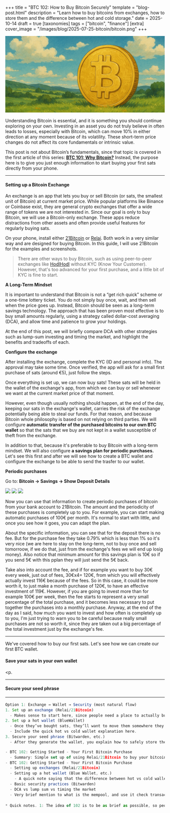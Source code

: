 +++
title = "BTC 102: How to Buy Bitcoin Securely"
template = "blog-post.html"
description = "Learn how to buy bitcoins from exchanges, how to store them and the difference between hot and cold storage."
date = 2025-10-14
draft = true
[taxonomies]
tags = ["bitcoin", "finance"]
[extra]
cover_image = "/images/blog/2025-07-25-bitcoin/bitcoin.png"
+++

![blog-cover](/images/blog/2025-07-25-bitcoin/bitcoin.png)

Understanding Bitcoin is essential, and it is something you should continue exploring on your own. Investing in an asset you do not truly believe in often leads to losses, especially with Bitcoin, which can move 10% in either direction at any moment because of its volatility. These short-term price changes do not affect its core fundamentals or intrinsic value.

This post is not about Bitcoin’s fundamentals, since that topic is covered in the first article of this series: <a class="link-text" target="_blank" href="https://cosmevalera.dev/blog/bitcoin/"><b>BTC 101: Why Bitcoin?</b></a> Instead, the purpose here is to give you just enough information to start buying your first sats directly from your phone.

---

<h4>Setting up a Bitcoin Exchange</h4>

<p>An exchange is an app that lets you buy or sell Bitcoin (or sats, the smallest unit of Bitcoin) at current market price. While popular platforms like Binance or Coinbase exist, they are general crypto exchanges that offer a wide range of tokens we are not interested in. Since our goal is only to buy Bitcoin, we will use a Bitcoin-only exchange. These apps reduce distractions from other assets and often provide useful features for regularly buying sats.</p>

<p>On your phone, install either <a target="_blank" href="https://play.google.com/store/apps/details?id=fior.digital21app">21Bitcoin</a> or <a target="_blank" href="https://play.google.com/store/apps/details?id=com.relai">Relai</a>. Both work in a very similar way and are designed for buying Bitcoin. In this guide, I will use 21Bitcoin for the examples and screenshots.</p>

> There are other ways to buy Bitcoin, such as using peer-to-peer exchanges like <a target="_blank" href="https://hodlhodl.com/">HodlHodl</a> without KYC (Know Your Customer). However, that's too advanced for your first purchase, and a little bit of KYC is fine to start.

<b>A Long-Term Mindset</b>

<p>It is important to understand that Bitcoin is not a “get rich quick” scheme or a one-time lottery ticket. You do not simply buy once, wait, and then sell when the price goes up. Instead, Bitcoin should be seen as a long-term savings technology. The approach that has been proven most effective is to buy small amounts regularly, using a strategy called dollar-cost averaging (DCA), and allow time and patience to grow your holdings.</p>

<p>At the end of this post, we will briefly compare DCA with other strategies such as lump-sum investing and timing the market, and highlight the benefits and tradeoffs of each.</p>  

<b>Configure the exchange</b>

<p>After installing the exchange, complete the KYC (ID and personal info). The approval may take some time. Once verified, the app will ask for a small first purchase of sats (around €5), just follow the steps.</p>

<p>Once everything is set up, we can now buy sats! These sats will be held in the wallet of the exchange's app, from which we can buy or sell whenever we want at the current market price of that moment.</p>

<p>However, even though usually nothing should happen, at the end of the day, keeping our sats in the exchange's wallet, carries the risk of the exchange potentially being able to steal our funds. For that reason, and because Bitcoin whole philosophy is based on not relying on third parties. We will configure <b> automatic transfer of the purchased bitcoins to our own BTC wallet</b> so that the sats that we buy are not kept in a wallet susceptible of theft from the exchange.</p>

<p>In addition to that, because it's preferable to buy Bitcoin with a long-term mindset. We will also configure <b> a savings plan for periodic purchases.</b> Let's see this first and after we will see how to create a BTC wallet and configure the exchange to be able to send the trasfer to our wallet.</p>

<b>Periodic purchases</b>
<p>Go to: <b>Bitcoin -> Savings -> Show Deposit Details</b></p>

<img class="phone-image" src="/images/blog/2025-10-14-bitcoin-2/pp-1.jpg"></img>
<img class="phone-image" src="/images/blog/2025-10-14-bitcoin-2/pp-2.jpg"></img>
<img class="phone-image" src="/images/blog/2025-10-14-bitcoin-2/pp-3.jpg"></img>

<p>Now you can use that information to create periodic purchases of bitcoin from your bank account to 21Bitcoin. The amount and the periodicity of these purchases is completely up to you. For example, you can start making automatic purchases of 100€ per month. It's normal to start with little, and once you see how it goes, you can adapt the plan.</p>
<p>About the specific information, you can see that for the deposit there is no fee. But for the purchase fee they take 0.79% which is less than 1% so it's very nice (we are here to stay on the long-term, not to buy once and sell tomorroow, if we do that, just from the exchange's fees we will end up losig money). Also notice that minimum amount for this savings plan is 10€ so if you send 5€ with this pplan they will just send the 5€ back.</p>
<p>Take also into account the fee, and if for example you want to buy 30€ every week, just out of fees, 30€x4= 120€, from which you will effectively actually invest 116€ because of the fees. So in this case, it could be more worth it, to just make a month purchase of 120€, to have an effective investment of 119€. However, if you are going to invest more than for example 100€ per week, then the fee starts to represent a very small percentage of the total purchase, and it becomes less necessary to put together the purchases into a monthly purchase. Anyway, at the end of the day as I said, how much you want to invest and how often is completely up to you, I'm just trying to warn you to be careful because really small purchases are not so worth it, since they are taken out a big percentage of the total investment just by the exchange's fee.</p>
<!-- TODO: toda esta sección hacerla bastante más corta. Y todo lo de antes, mejorar como me estoy expresando -->
<!-- TODO: redondear las imagenes, ahí por ahí una clase de css, que afecta al blog-cover, esta: p:has(img[alt=blog-cover]) en blog-post.scss -->

---

<p>We've covered how to buy our first sats. Let's see how we can create our first BTC wallet.</p>

<h4>Save your sats in your own wallet</h4>

<p.</p>

---

<h4>Secure your seed phrase</h4>

---


```js
Option 1: Exchange → Wallet → Security (most natural flow)
1. Set up an exchange (Relai/21Bitcoin)
  - Makes sense to start here, since people need a place to actually buy sats.
2. Set up a hot wallet (BlueWallet)
  - Once they’ve bought sats, they’ll want to move them somewhere they control.
  - Include the quick hot vs cold wallet explanation here.
3. Secure your seed phrase (Bitwarden, etc.)
  - After they generate the wallet, you explain how to safely store the seed.
```

```js
- BTC 102: Getting Started - Your First Bitcoin Purchase
  - Summary: Simple set up of using Relai/21Bitcoin to buy your bitcoins with DCA every month (DCA vs lump-sum vs timing the market (be brief, and why DCA is recommended in my opinion))
- BTC 102: Getting Started - Your First Bitcoin Purchase
  - Setting up exchanges (Relai/21Bitcoin)
  - Setting up a hot wallet (Blue Wallet, etc.)
    - A quick note saying that the difference between hot vs cold wallet is that cold wallets never ever interact with internet.
  - Basic security practices (Bitwarden)
  - DCA vs lump sum vs timing the market
  - Very brief mention to what is the mempool, and use it check transaction confirmation

* Quick notes. 1: The idea of 102 is to be as brief as possible, so people can actually start somewhere buying their first sats with just enough information.
```

